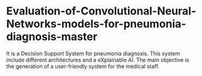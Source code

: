 # Evaluation-of-Convolutional-Neural-Networks-models-for-pneumonia-diagnosis-master
It is a Decision Support System for pneumonia diagnosis. This system include different architectures and a eXplainable AI. The main objective is the generation of a user-friendly system for the medical staff. 
